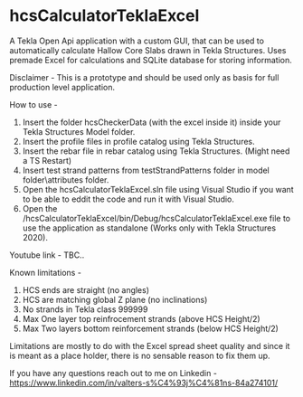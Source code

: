# hcsCalculatorTeklaExcel

A Tekla Open Api application with a custom GUI, that can be used to automatically calculate Hallow Core Slabs drawn in Tekla Structures. Uses premade Excel for calculations and SQLite database for storing information.

Disclaimer - This is a prototype and should be used only as basis for full production level application.

How to use -

1) Insert the folder hcsCheckerData (with the excel inside it) inside your Tekla Structures Model folder.
2) Insert the profile files in profile catalog using Tekla Structures.
3) Insert the rebar file in rebar catalog using Tekla Structures. (Might need a TS Restart)
4) Insert test strand patterns from testStrandPatterns folder in model folder\attributes folder.
5) Open the hcsCalculatorTeklaExcel.sln file using Visual Studio if you want to be able to eddit the code and run it with Visual Studio.
6) Open the /hcsCalculatorTeklaExcel/bin/Debug/hcsCalculatorTeklaExcel.exe file to use the application as standalone (Works only with Tekla Structures 2020).

Youtube link - TBC..

Known limitations -

1) HCS ends are straight (no angles) 
2) HCS are matching global Z plane (no inclinations) 
3) No strands in Tekla class 999999 
4) Max One layer top reinfrocement strands (above HCS Height/2) 
5) Max Two layers bottom reinforcement strands (below HCS Height/2)

Limitations are mostly to do with the Excel spread sheet quality and since it is meant as a place holder, there is no sensable reason to fix them up.

If you have any questions reach out to me on Linkedin - https://www.linkedin.com/in/valters-s%C4%93j%C4%81ns-84a274101/